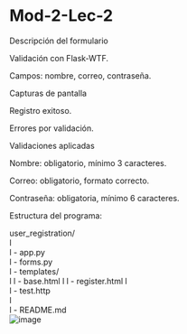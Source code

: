 # Mod-2-Lec-2

Descripción del formulario

Validación con Flask-WTF.

Campos: nombre, correo, contraseña.

Capturas de pantalla

Registro exitoso.

Errores por validación.

Validaciones aplicadas

Nombre: obligatorio, mínimo 3 caracteres.

Correo: obligatorio, formato correcto.

Contraseña: obligatoria, mínimo 6 caracteres.

Estructura del programa:

user_registration/		
l		
l  -	app.py	
l -	forms.py	
l -	templates/	
l	l  -	base.html
l	l  -	register.html
l		
l  -	test.http	
l		
l  -	README.md	
![image](https://github.com/user-attachments/assets/b52abdf4-e0a3-4df5-bc56-b49e8abbcf18)
